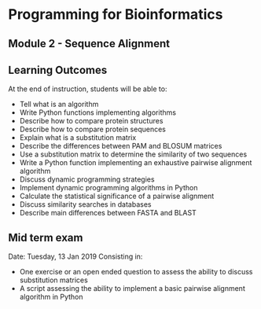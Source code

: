 # Programming for Bioinformatics
## Module 2 - Sequence Alignment

## Learning Outcomes

At the end of instruction, students will be able to:
- Tell what is an algorithm
- Write Python functions implementing algorithms
- Describe how to compare protein structures
- Describe how to compare protein sequences
- Explain what is a substitution matrix
- Describe the differences between PAM and BLOSUM matrices
- Use a substitution matrix to determine the similarity of two sequences
- Write a Python function implementing an exhaustive pairwise alignment algorithm
- Discuss dynamic programming strategies
- Implement dynamic programming algorithms in Python
- Calculate the statistical significance of a pairwise alignment
- Discuss similarity searches in databases
- Describe main differences between FASTA and BLAST

## Mid term exam
Date: Tuesday, 13 Jan 2019
Consisting in:
- One exercise or an open ended question to assess the ability to discuss substitution matrices
- A script assessing the ability to implement a basic pairwise alignment algorithm in Python

